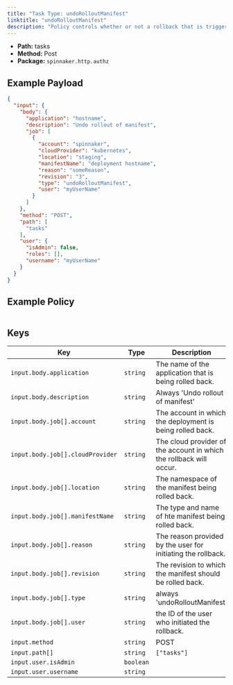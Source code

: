 ```yaml
---
title: "Task Type: undoRolloutManifest"
linktitle: "undoRolloutManifest"
description: "Policy controls whether or not a rollback that is triggered from outside a spinnaker pipeline (e.g. from the 'Clusters' tab of an application) can run."
---
```


- **Path:** tasks
- **Method:** Post
- **Package:** `spinnaker.http.authz`

## Example Payload


```json
{
  "input": {
    "body": {
      "application": "hostname",
      "description": "Undo rollout of manifest",
      "job": [
        {
          "account": "spinnaker",
          "cloudProvider": "kubernetes",
          "location": "staging",
          "manifestName": "deployment hostname",
          "reason": "someReason",
          "revision": "3",
          "type": "undoRolloutManifest",
          "user": "myUserName"
        }
      ]
    },
    "method": "POST",
    "path": [
      "tasks"
    ],
    "user": {
      "isAdmin": false,
      "roles": [],
      "username": "myUserName"
    }
  }
}
```
</details>

## Example Policy

```rego

```

## Keys

| Key                                          | Type      | Description                                              |
|----------------------------------------------|-----------|----------------------------------------------------------|
| `input.body.application` | `string` | The name of the application that is being rolled back.
| `input.body.description` | `string` | Always 'Undo rollout of manifest'
| `input.body.job[].account` | `string` | The account in which the deployment is being rolled back.
| `input.body.job[].cloudProvider` | `string` | The cloud provider of the account in which the rollback will occur.
| `input.body.job[].location` | `string` | The namespace of the manifest being rolled back.
| `input.body.job[].manifestName` | `string` | The type and name of hte manifest being rolled back.
| `input.body.job[].reason` | `string` | The reason provided by the user for initiating the rollback.
| `input.body.job[].revision` | `string` | The revision to which the manifest should be rolled back.
| `input.body.job[].type` | `string` | always 'undoRolloutManifest'
| `input.body.job[].user` | `string` |the ID of the user who initiated the rollback.
| `input.method` | `string` | POST
| `input.path[]` | `string` | `["tasks"]`
| `input.user.isAdmin` | `boolean` |
| `input.user.username` | `string` |
